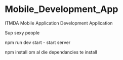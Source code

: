 # Mobile_Development_App

ITMDA Mobile Application Development Application

Sup sexy people


npm run dev start - start server


npm install om al die dependancies te install
